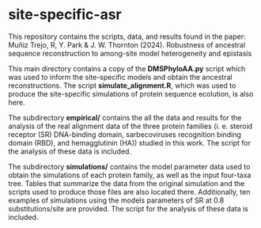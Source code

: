 # site-specific-asr

This repository contains the scripts, data, and results found in the paper:
Muñiz Trejo, R, Y. Park & J. W. Thornton (2024). Robustness of ancestral sequence 
reconstruction to among-site model heterogeneity and epistasis

This main directory contains a copy of the **DMSPhyloAA.py** script which was used
to inform the site-specific models and obtain the ancestral reconstructions. The
script **simulate_alignment.R**, which was used to produce the site-specific
simulations of protein sequence ecolution, is also here. 

The subdirectory **empirical/** contains the all the data and results for the 
analysis of the real alignment data of the three protein families (i. e. steroid
receptor (SR) DNA-binding domain, sarbecoviruses recognition binding domain (RBD), and 
hemagglutinin (HA)) studied in this work. The script for the analysis of these data
is included.

The subdirectory **simulations/** contains the model parameter data used to obtain
the simulations of each protein family, as well as the input four-taxa tree. Tables
that summarize the data from the original simulation and the scripts used to produce
those files are also located there. Additionally, ten examples of simulations using
the models parameters of SR at 0.8 substitutions/site are provided. The script for 
the analysis of these data is included.

